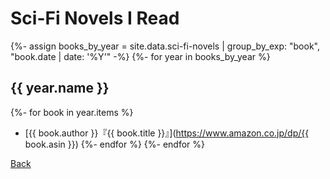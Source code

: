 # Sci-Fi Novels I Read
{%- assign books_by_year = site.data.sci-fi-novels | group_by_exp: "book", "book.date | date: '%Y'" -%}
{%- for year in books_by_year %}
## {{ year.name }}
{%- for book in year.items %}
- [{{ book.author }}『{{ book.title }}』](https://www.amazon.co.jp/dp/{{ book.asin }})
{%- endfor %}
{%- endfor %}

[Back](/)
